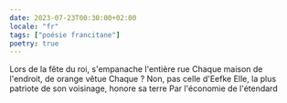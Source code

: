 ```yaml
---
date: 2023-07-23T00:30:00+02:00
locale: "fr"
tags: ["poésie francitane"]
poetry: true
---
```


Lors de la fête du roi, s'empanache l'entière rue
Chaque maison de l'endroit, de orange vêtue
Chaque ? Non, pas celle d'Eefke
Elle, la plus patriote de son voisinage, honore sa terre
Par l'économie de l'étendard
